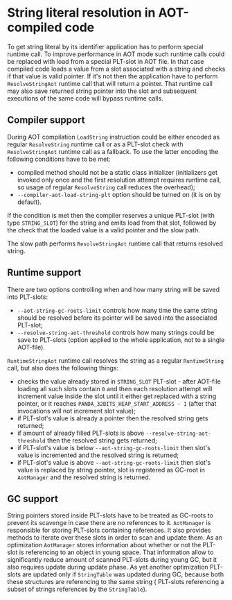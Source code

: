 # String literal resolution in AOT-compiled code

To get string literal by its identifier application has to perform special runtime call. To improve performance in AOT
mode such runtime calls could be replaced with load from a special PLT-slot in AOT file. In that case compiled code 
loads a value from a slot associated with a string and checks if that value is valid pointer. If it's not then the
application have to perform `ResolveStringAot` runtime call that will return a pointer. That runtime call may also save
returned string pointer into the slot and subsequent executions of the same code will bypass runtime calls.

## Compiler support

During AOT compilation `LoadString` instruction could be either encoded as regular `ResolveString` runtime call or as
a PLT-slot check with `ResolveStringAot` runtime call as a fallback.
To use the latter encoding the following conditions have to be met:

- compiled method should not be a static class initializer (initializers get invoked only once and the first
  resolution attempt requires runtime call, so usage of regular `ResolveString` call reduces the overhead);
- `--compiler-aot-load-string-plt` option should be turned on (it is on by default).

If the condition is met then the compiler reserves a unique PLT-slot (with type `STRING_SLOT`) for the string and
emits load from that slot, followed by the check that the loaded value is a valid pointer and the slow path.

The slow path performs `ResolveStringAot` runtime call that returns resolved string.

## Runtime support

There are two options controlling when and how many string will be saved into PLT-slots:
- `--aot-string-gc-roots-limit` controls how many time the same string should be resolved before its pointer will be 
  saved into the associated PLT-slot;
- `--resolve-string-aot-threshold` controls how many strings could be save to PLT-slots (option applied to the whole
  application, not to a single AOT-file).

`RuntimeStringAot` runtime call resolves the string as a regular `RuntimeString` call, but also does the  following
things:
- checks the value already stored in `STRING_SLOT` PLT-slot - after AOT-file loading all such slots contain `0` and
  then each resolution attempt will increment value inside the slot until it either get replaced with a string pointer,
  or it reaches `PANDA_32BITS_HEAP_START_ADDRESS - 1` (after that invocations will not increment slot value);
- if PLT-slot's value is already a pointer then the resolved string gets returned;
- if amount of already filled PLT-slots is above `--resolve-string-aot-threshold` then the resolved string gets 
  returned;
- if PLT-slot's value is below `--aot-string-gc-roots-limit` then slot's value is incremented and the resolved string is
  returned;
- if PLT-slot's value is above `--aot-string-gc-roots-limit` then slot's value is replaced by string pointer, slot is
  registered as GC-root in `AotManager` and the resolved string is returned.

## GC support

String pointers stored inside PLT-slots have to be treated as GC-roots to prevent its scavenge in case there are no
references to it.
`AotManager` is responsible for storing PLT-slots containing references. It also provides methods to iterate over these
slots in order to scan and update them. As an optimization `AotManager` stores information about whether or not the 
PLT-slot is referencing to an object in young space. That information allow to significantly reduce amount of scanned 
PLT-slots during young GC, but it also requires update during update phase. As yet another optimization PLT-slots are 
updated only if `StringTable` was updated during GC, because both these structures are referencing to the same string (
PLT-slots referencing a subset of strings references by the `StringTable`).
